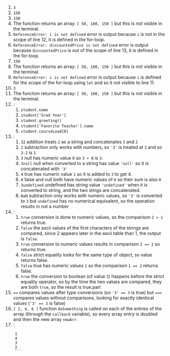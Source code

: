 1. `3`
2. `150`
3. `150`
4. The function returns an array: `[ 50, 100, 150 ]` but this is not visible in the terminal.
5. `ReferenceError: i is not defined` error is output because `i` is not in the scope of line 12, it is defined in the for-loop.
6. `ReferenceError: discountedPrice is not defined` error is output because `discountedPrice` is out of the scope of line 13, it is defined in the for-loop.
7. `150`
8. The function returns an array: `[ 50, 100, 150 ]` but this is not visible in the terminal.
9. `ReferenceError: i is not defined` error is output because `i` is defined for the scope of the for-loop using `let` and so it not visible to line 11.
10. `3`
11. The function returns an array: `[ 50, 100, 150 ]` but this is not visible in the terminal.
12. :
	1. `student.name`
	2. `student['Grad Year']`
	3. `student.greeting()`
	4. `student['Favorite Teacher'].name`
	5. `student.courseLoad[0]`
13. :
	1. `32` addition treats `2` as a string and concatenates `3` and `2`
	2. `1` subtraction only works with numbers, so `'3'` is treated at `3` and so `3-2` is `1`
	3. `3` null has numeric value `0` so `3 + 0` is `3`.
	4. `3null` null when converted to a string has value `'null'` so it is concatenated with `'3'`
	5. `4` true has numeric value `1` so it is added to `3` to get 4.
	6. `0` false and null both have numeric values of `0` so their sum is also `0`
	7. `3undefined` undefined has string value `'undefined'` when it is converted to string, and the two stings are concatenated.
	8. `NaN` subtraction only works with numeric values, so `'3'` is converted to `3` but `undefined` has no numerical equivalent, so the operation results in not a number
14. :
	1. `true` conversion is done to numeric values, so the comparison `2 > 1` returns true.
	2. `false` the ascii values of the first characters of the strings are compared, since 2 appears later in the ascii table than 1, the output is `false`.
	3. `true` conversion to numeric values results in comparison `2 == 2` so returns true.
	4. `false` strict equality looks for the same type of object, so value returns false.
	5. `false` true has numeric values `1` so the comparison `1 == 2` returns false.
	6. `true` the conversion to boolean (of value `2`) happens before the strict equality operator, so by the time the two values are compared, they are both `true`, so the result is true.part
15. `==` compares values after type conversions (so `'3' == 3` is true) but `===` compares values without comparisons, looking for exactly identical values (`'3' == 3` is false)
17. `[ 2, 4, 6 ]` function `doSomething` is called on each of the entries of the array (through the `callback` variable), so every array entry is doubled and then the new array `newArr`.
19. :
```
	1
	4
	3
	2
	```
